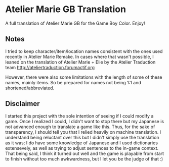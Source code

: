 # Atelier Marie GB Translation
A full translation of Atelier Marie GB for the Game Boy Color. Enjoy!

## Notes
I tried to keep character/item/location names consistent with the ones used recently in Atelier Marie Remake. In cases where that wasn't possible, I leaned on the translation of Atelier Marie + Elie by the Atelier Traduction team http://ateliertraduction.forumactif.org

However, there were also some limitations with the length of some of these names, mainly items. So be prepared for names not being 1:1 and shortened/abbreviated.


## Disclaimer
I started this project with the sole intention of seeing if I could modify a game. Once I realized I could, I didn't want to stop there but my Japanese is not advanced enough to translate a game like this.
Thus, for the sake of transparency, I should tell you that I relied heavily on machine translation. I understand being reluctant over this but I didn't simply use the translation as it was; I do have some knowledge of Japanese and I used dictionaries extensevely, as well as trying to adjust sentences to the in-game context.
That being said, I think it turned out well and the game is playable from start to finish without too much awkwardness, but I let you be the judge of that :)

